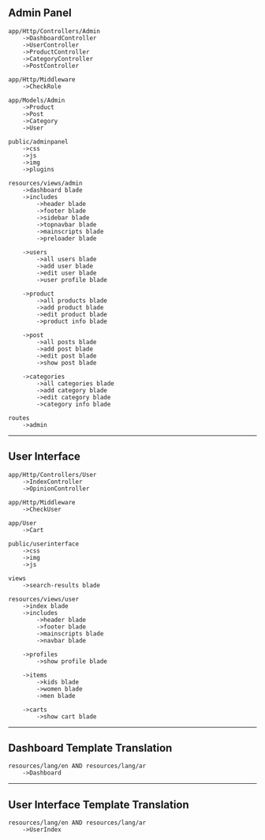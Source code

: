 ## Admin Panel

    app/Http/Controllers/Admin
        ->DashboardController
        ->UserController
        ->ProductController
        ->CategoryController
        ->PostController
    
    app/Http/Middleware
        ->CheckRole

    app/Models/Admin
        ->Product
        ->Post
        ->Category
        ->User

    public/adminpanel
        ->css
        ->js
        ->img
        ->plugins

    resources/views/admin
        ->dashboard blade
        ->includes
            ->header blade
            ->footer blade
            ->sidebar blade
            ->topnavbar blade
            ->mainscripts blade
            ->preloader blade

        ->users
            ->all users blade
            ->add user blade
            ->edit user blade
            ->user profile blade

        ->product
            ->all products blade
            ->add product blade
            ->edit product blade
            ->product info blade
            
        ->post
            ->all posts blade
            ->add post blade
            ->edit post blade
            ->show post blade

        ->categories
            ->all categories blade
            ->add category blade
            ->edit category blade
            ->category info blade

    routes
        ->admin

-------------------------------------------------------------------------------------------
## User Interface

    app/Http/Controllers/User
        ->IndexController
        ->OpinionController

    app/Http/Middleware
        ->CheckUser

    app/User
        ->Cart

    public/userinterface
        ->css
        ->img
        ->js

    views
        ->search-results blade
    
    resources/views/user
        ->index blade
        ->includes
            ->header blade
            ->footer blade
            ->mainscripts blade
            ->navbar blade

        ->profiles
            ->show profile blade

        ->items
            ->kids blade
            ->women blade
            ->men blade

        ->carts
            ->show cart blade

------------------------------------------------------------------------------------------
## Dashboard Template Translation
    resources/lang/en AND resources/lang/ar
        ->Dashboard

-------------------------------------------------------------------------------------------
## User Interface Template Translation
    resources/lang/en AND resources/lang/ar
        ->UserIndex
